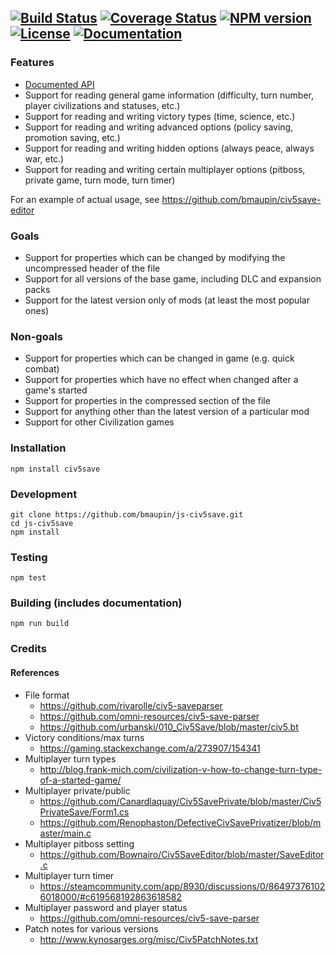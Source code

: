 [![Build Status](https://travis-ci.org/bmaupin/js-civ5save.svg?branch=master)](https://travis-ci.org/bmaupin/js-civ5save)
[![Coverage Status](https://coveralls.io/repos/github/bmaupin/js-civ5save/badge.svg?branch=master)](https://coveralls.io/github/bmaupin/js-civ5save?branch=master)
[![NPM version](https://badge.fury.io/js/civ5save.svg)](https://www.npmjs.com/package/civ5save)
[![License](https://img.shields.io/badge/license-MIT-blue.svg)](https://github.com/bmaupin/js-civ5save/blob/master/LICENSE)
[![Documentation](https://bmaupin.github.io/js-civ5save/badge.svg)](https://bmaupin.github.io/js-civ5save/identifiers.html)
---

### Features
- [Documented API](https://bmaupin.github.io/js-civ5save/identifiers.html)
- Support for reading general game information (difficulty, turn number, player civilizations and statuses, etc.)
- Support for reading and writing victory types (time, science, etc.)
- Support for reading and writing advanced options (policy saving, promotion saving, etc.)
- Support for reading and writing hidden options (always peace, always war, etc.)
- Support for reading and writing certain multiplayer options (pitboss, private game, turn mode, turn timer)

For an example of actual usage, see https://github.com/bmaupin/civ5save-editor


### Goals
- Support for properties which can be changed by modifying the uncompressed header of the file
- Support for all versions of the base game, including DLC and expansion packs
- Support for the latest version only of mods (at least the most popular ones)


### Non-goals
- Support for properties which can be changed in game (e.g. quick combat)
- Support for properties which have no effect when changed after a game's started
- Support for properties in the compressed section of the file
- Support for anything other than the latest version of a particular mod
- Support for other Civilization games


### Installation

    npm install civ5save


### Development

    git clone https://github.com/bmaupin/js-civ5save.git
    cd js-civ5save
    npm install


### Testing

    npm test


### Building (includes documentation)

    npm run build


### Credits

#### References
- File format
  - https://github.com/rivarolle/civ5-saveparser
  - https://github.com/omni-resources/civ5-save-parser
  - https://github.com/urbanski/010_Civ5Save/blob/master/civ5.bt
- Victory conditions/max turns
  - https://gaming.stackexchange.com/a/273907/154341
- Multiplayer turn types
  - http://blog.frank-mich.com/civilization-v-how-to-change-turn-type-of-a-started-game/
- Multiplayer private/public
  - https://github.com/Canardlaquay/Civ5SavePrivate/blob/master/Civ5PrivateSave/Form1.cs
  - https://github.com/Renophaston/DefectiveCivSavePrivatizer/blob/master/main.c
- Multiplayer pitboss setting
  - https://github.com/Bownairo/Civ5SaveEditor/blob/master/SaveEditor.c
- Multiplayer turn timer
  - https://steamcommunity.com/app/8930/discussions/0/864973761026018000/#c619568192863618582
- Multiplayer password and player status
  - https://github.com/omni-resources/civ5-save-parser
- Patch notes for various versions
  - http://www.kynosarges.org/misc/Civ5PatchNotes.txt
